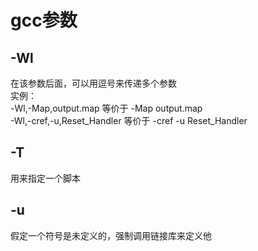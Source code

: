# gcc参数

## -Wl
在该参数后面，可以用逗号来传递多个参数  
实例：  
-Wl,-Map,output.map   等价于  -Map output.map   
-Wl,-cref,-u,Reset_Handler  等价于   -cref -u Reset_Handler  

## -T
用来指定一个脚本  

## -u  
假定一个符号是未定义的，强制调用链接库来定义他  

